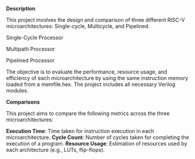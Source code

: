 **Description**

This project involves the design and comparison of three different RISC-V microarchitectures: Single-cycle, Multicycle, and Pipelined.


Single-Cycle Processor


Multipath Processor


Pipelined Processor

The objective is to evaluate the performance, resource usage, and efficiency of each microarchitecture by using the same instruction memory loaded from a memfile.hex.
The project includes all necessary Verilog modules.

**Comparisons**

This project aims to compare the following metrics across the three microarchitectures:

  **Execution Time**: Time taken for instruction execution in each microarchitecture.
  **Cycle Count**: Number of cycles taken for completing the execution of a program.
  **Resource Usage**: Estimation of resources used by each architecture (e.g., LUTs, flip-flops).
